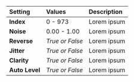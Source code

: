 | Setting        | Values          | Description |
| :------------- | :-------------- | :---------- |
| **Index**      | 0 - 973         | Lorem ipsum |
| **Noise**      | 0.00 - 1.00     | Lorem ipsum |
| **Reverse**    | *True or False* | Lorem ipsum |
| **Jitter**     | *True or False* | Lorem ipsum |
| **Clarity**    | *True or False* | Lorem ipsum |
| **Auto Level** | *True or False* | Lorem ipsum |
